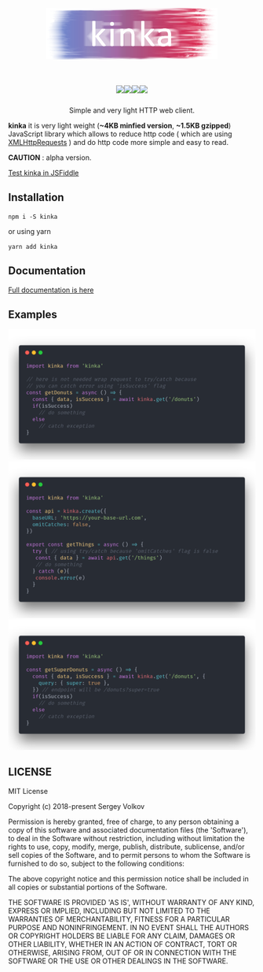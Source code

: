 <div align="center">
  <a href="https://www.npmjs.com/package/kinka">
    <img width="350" height="104" src="https://github.com/acacode/kinka/raw/master/logo.png">
  </a>
  <br>
  <h1>
    <a href="https://github.com/acacode/kinka/blob/master/LICENSE"><img src="https://img.shields.io/badge/license-MIT-red.svg?style=flat-square"></a><a href="https://www.npmjs.com/package/kinka"><img src="https://img.shields.io/npm/v/kinka.svg?style=flat-square"></a><a href="https://travis-ci.org/acacode/kinka"><img src="https://img.shields.io/travis/acacode/kinka.svg?style=flat-square"></a><a href="http://npm-stat.com/charts.html?package=kinka"><img src="https://img.shields.io/npm/dm/kinka.svg?style=flat-square"></a>
  </h1>
  <p>
    Simple and very light HTTP web client.
  </p>
</div>
<b>kinka</b> it is very light weight (<b>~4KB minfied version</b>, <b>~1.5KB gzipped</b>)  JavaScript library which allows to reduce http code ( which are using <a href="https://developer.mozilla.org/en-US/docs/Web/API/XMLHttpRequest">XMLHttpRequests</a> ) and do http code more simple and easy to read.

**CAUTION** : alpha version.

<a href="https://jsfiddle.net/js2me/0y3ng8xu/"> Test kinka in JSFiddle </a>

<h2  align="left">Installation</h2>

    npm i -S kinka

or using yarn

    yarn add kinka

  

<h2 align="left">Documentation</h2>
<a href="https://github.com/acacode/kinka/blob/master/docs/documentation.md">Full documentation is here</a>

<h2 align="left">Examples</h2>
<img src="https://github.com/acacode/kinka/raw/master/docs/images/defaultUsing.png">
<img src="https://github.com/acacode/kinka/raw/master/docs/images/omitCatchesSample.png">
<img src="https://github.com/acacode/kinka/raw/master/docs/images/queryParams.png">

<h2 aligh="left">LICENSE</h2>

MIT License

Copyright (c) 2018-present Sergey Volkov

Permission is hereby granted, free of charge, to any person obtaining
a copy of this software and associated documentation files (the
'Software'), to deal in the Software without restriction, including
without limitation the rights to use, copy, modify, merge, publish,
distribute, sublicense, and/or sell copies of the Software, and to
permit persons to whom the Software is furnished to do so, subject to
the following conditions:

The above copyright notice and this permission notice shall be
included in all copies or substantial portions of the Software.

THE SOFTWARE IS PROVIDED 'AS IS', WITHOUT WARRANTY OF ANY KIND,
EXPRESS OR IMPLIED, INCLUDING BUT NOT LIMITED TO THE WARRANTIES OF
MERCHANTABILITY, FITNESS FOR A PARTICULAR PURPOSE AND NONINFRINGEMENT.
IN NO EVENT SHALL THE AUTHORS OR COPYRIGHT HOLDERS BE LIABLE FOR ANY
CLAIM, DAMAGES OR OTHER LIABILITY, WHETHER IN AN ACTION OF CONTRACT,
TORT OR OTHERWISE, ARISING FROM, OUT OF OR IN CONNECTION WITH THE
SOFTWARE OR THE USE OR OTHER DEALINGS IN THE SOFTWARE.
